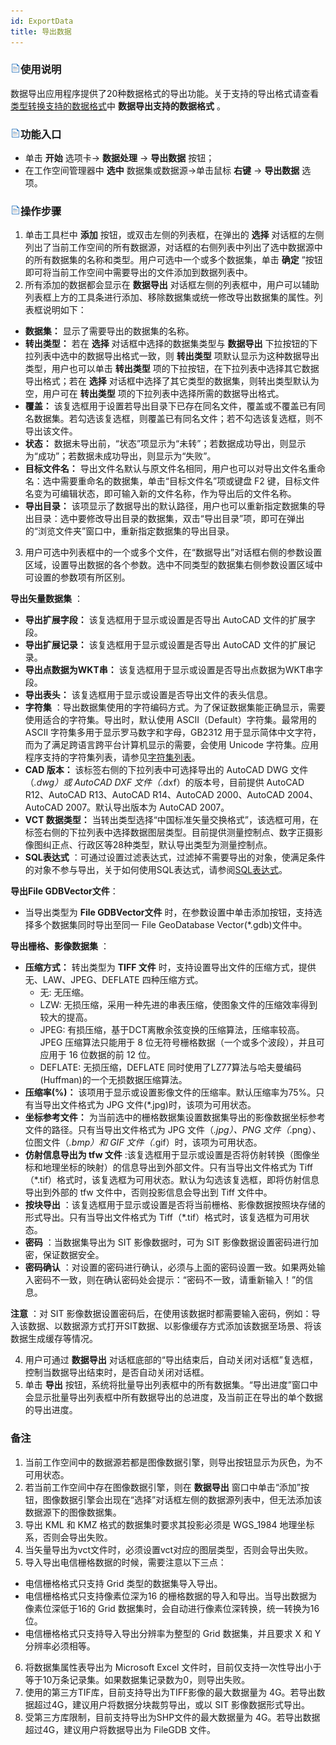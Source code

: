 ```yaml
---
id: ExportData
title: 导出数据
---
```

### ![](../../img/read.gif)使用说明

数据导出应用程序提供了20种数据格式的导出功能。关于支持的导出格式请查看[类型转换支持的数据格式](GeoFormates)中
**数据导出支持的数据格式** 。

### ![](../../img/read.gif)功能入口

* 单击 **开始** 选项卡-> **数据处理** -> **导出数据** 按钮；
* 在工作空间管理器中 **选中** 数据集或数据源->单击鼠标 **右键** -> **导出数据** 选项。

### ![](../../img/read.gif)操作步骤

1. 单击工具栏中 **添加** 按钮，或双击左侧的列表框，在弹出的 **选择** 对话框的左侧列出了当前工作空间的所有数据源，对话框的右侧列表中列出了选中数据源中的所有数据集的名称和类型。用户可选中一个或多个数据集，单击 **确定** ”按钮即可将当前工作空间中需要导出的文件添加到数据列表中。
2. 所有添加的数据都会显示在 **数据导出** 对话框左侧的列表框中，用户可以辅助列表框上方的工具条进行添加、移除数据集或统一修改导出数据集的属性。列表框说明如下： 
* **数据集：** 显示了需要导出的数据集的名称。
* **转出类型：** 若在 **选择** 对话框中选择的数据集类型与 **数据导出** 下拉按钮的下拉列表中选中的数据导出格式一致，则 **转出类型** 项默认显示为这种数据导出类型，用户也可以单击 **转出类型** 项的下拉按钮，在下拉列表中选择其它数据导出格式；若在 **选择** 对话框中选择了其它类型的数据集，则转出类型默认为空，用户可在 **转出类型** 项的下拉列表中选择所需的数据导出格式。
* **覆盖：** 该复选框用于设置若导出目录下已存在同名文件，覆盖或不覆盖已有同名数据集。若勾选该复选框，则覆盖已有同名文件；若不勾选该复选框，则不导出该文件。
* **状态：** 数据未导出前，“状态”项显示为“未转”；若数据成功导出，则显示为“成功”；若数据未成功导出，则显示为“失败”。
* **目标文件名：** 导出文件名默认与原文件名相同，用户也可以对导出文件名重命名：选中需要重命名的数据集，单击“目标文件名”项或键盘 F2 键，目标文件名变为可编辑状态，即可输入新的文件名称，作为导出后的文件名称。
* **导出目录：** 该项显示了数据导出的默认路径，用户也可以重新指定数据集的导出目录：选中要修改导出目录的数据集，双击“导出目录”项，即可在弹出的“浏览文件夹”窗口中，重新指定数据集的导出目录。
3. 用户可选中列表框中的一个或多个文件，在“数据导出”对话框右侧的参数设置区域，设置导出数据的各个参数。选中不同类型的数据集右侧参数设置区域中可设置的参数项有所区别。

**导出矢量数据集** ：

* **导出扩展字段：** 该复选框用于显示或设置是否导出 AutoCAD 文件的扩展字段。
* **导出扩展记录：** 该复选框用于显示或设置是否导出 AutoCAD 文件的扩展记录。
* **导出点数据为WKT串：** 该复选框用于显示或设置是否导出点数据为WKT串字段。
* **导出表头：** 该复选框用于显示或设置是否导出文件的表头信息。
* **字符集** ：导出数据集使用的字符编码方式。为了保证数据集能正确显示，需要使用适合的字符集。导出时，默认使用 ASCII（Default）字符集。最常用的 ASCII 字符集多用于显示罗马数字和字母，GB2312 用于显示简体中文字符，而为了满足跨语言跨平台计算机显示的需要，会使用 Unicode 字符集。应用程序支持的字符集列表，请参见[字符集列表](../DataManagement/Charset)。
* **CAD 版本：** 该标签右侧的下拉列表中可选择导出的 AutoCAD DWG 文件（*.dwg）或 AutoCAD DXF 文件（*.dxf）的版本号，目前提供 AutoCAD R12、AutoCAD R13、AutoCAD R14、AutoCAD 2000、AutoCAD 2004、AutoCAD 2007。默认导出版本为 AutoCAD 2007。
* **VCT 数据类型：** 当转出类型选择“中国标准矢量交换格式”，该选框可用，在标签右侧的下拉列表中选择数据图层类型。目前提供测量控制点、数字正摄影像图纠正点、行政区等28种类型，默认导出类型为测量控制点。
* **SQL表达式** ：可通过设置过滤表达式，过滤掉不需要导出的对象，使满足条件的对象不参与导出，关于如何使用SQL表达式，请参阅[SQL表达式](../../Query/SQLDia)。

**导出File GDBVector文件**：

* 当导出类型为 **File GDBVector文件** 时，在参数设置中单击添加按钮，支持选择多个数据集同时导出至同一 File GeoDatabase Vector(*.gdb)文件中。

**导出栅格、影像数据集** ：

* **压缩方式：** 转出类型为 **TIFF 文件** 时，支持设置导出文件的压缩方式，提供无、LAW、JPEG、DEFLATE 四种压缩方式。 
  * 无: 无压缩。
  * LZW: 无损压缩，采用一种先进的串表压缩，使图象文件的压缩效率得到较大的提高。
  * JPEG: 有损压缩，基于DCT离散余弦变换的压缩算法，压缩率较高。JPEG 压缩算法只能用于 8 位无符号栅格数据（一个或多个波段），并且可应用于 16 位数据的前 12 位。
  * DEFLATE: 无损压缩，DEFLATE 同时使用了LZ77算法与哈夫曼编码(Huffman)的一个无损数据压缩算法。
* **压缩率(%)：** 该项用于显示或设置影像文件的压缩率。默认压缩率为75%。只有当导出文件格式为 JPG 文件(*.jpg)时，该项为可用状态。 
* **坐标参考文件：** 为当前选中的栅格数据集设置数据集导出的影像数据坐标参考文件的路径。只有当导出文件格式为 JPG 文件（*.jpg）、PNG 文件（*.png）、位图文件（*.bmp）和 GIF 文件（*.gif）时，该项为可用状态。
* **仿射信息导出为 tfw 文件** :该复选框用于显示或设置是否将仿射转换（图像坐标和地理坐标的映射）的信息导出到外部文件。只有当导出文件格式为 Tiff（*.tif）格式时，该复选框为可用状态。默认为勾选该复选框，即将仿射信息导出到外部的 tfw 文件中，否则投影信息会导出到 Tiff 文件中。
* **按块导出** ：该复选框用于显示或设置是否将当前栅格、影像数据按照块存储的形式导出。只有当导出文件格式为 Tiff（*.tif）格式时，该复选框为可用状态。
* **密码** ：当数据集导出为 SIT 影像数据时，可为 SIT 影像数据设置密码进行加密，保证数据安全。
* **密码确认** ：对设置的密码进行确认，必须与上面的密码设置一致。如果两处输入密码不一致，则在确认密码处会提示：“密码不一致，请重新输入！”的信息。

**注意** ：对 SIT
影像数据设置密码后，在使用该数据时都需要输入密码，例如：导入该数据、以数据源方式打开SIT数据、以影像缓存方式添加该数据至场景、将该数据生成缓存等情况。

4. 用户可通过 **数据导出** 对话框底部的“导出结束后，自动关闭对话框”复选框，控制当数据导出结束时，是否自动关闭对话框。
5. 单击 **导出** 按钮，系统将批量导出列表框中的所有数据集。“导出进度”窗口中会显示批量导出列表框中所有数据导出的总进度，及当前正在导出的单个数据的导出进度。

### 备注

1. 当前工作空间中的数据源若都是图像数据引擎，则导出按钮显示为灰色，为不可用状态。
2. 若当前工作空间中存在图像数据引擎，则在 **数据导出** 窗口中单击“添加”按钮，图像数据引擎会出现在“选择”对话框左侧的数据源列表中，但无法添加该数据源下的图像数据集。
3. 导出 KML 和 KMZ 格式的数据集时要求其投影必须是 WGS_1984 地理坐标系，否则会导出失败。
4. 当矢量导出为vct文件时，必须设置vct对应的图层类型，否则会导出失败。
5. 导入导出电信栅格数据的时候，需要注意以下三点： 
* 电信栅格格式只支持 Grid 类型的数据集导入导出。
* 电信栅格格式只支持像素位深为16 的栅格数据的导入和导出。当导出数据为像素位深低于16的 Grid 数据集时，会自动进行像素位深转换，统一转换为16位。
* 电信栅格格式只支持导入导出分辨率为整型的 Grid 数据集，并且要求 X 和 Y 分辨率必须相等。
6. 将数据集属性表导出为 Microsoft Excel 文件时，目前仅支持一次性导出小于等于10万条记录集。如果数据集记录数为0，则导出失败。
7. 使用的第三方TIF库，目前支持导出为TIFF影像的最大数据量为 4G。若导出数据超过4G，建议用户将数据分块裁剪导出，或以 SIT 影像数据形式导出。
8. 受第三方库限制，目前支持导出为SHP文件的最大数据量为 4G。若导出数据超过4G，建议用户将数据导出为 FileGDB 文件。

